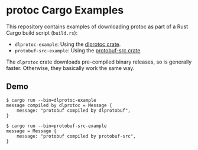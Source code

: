 # protoc Cargo Examples

This repository contains examples of downloading protoc as part of a Rust Cargo build script (`build.rs`):

* `dlprotoc-example`: Using the [dlprotoc crate](https://github.com/evanj/dlprotoc-rs).
* `protobuf-src-example`: Using the [protobuf-src crate](https://crates.io/crates/protobuf-src)

The `dlprotoc` crate downloads pre-compiled binary releases, so is generally faster. Otherwise, they basically work the same way.

## Demo

```
$ cargo run --bin=dlprotoc-example
message compiled by dlprotoc = Message {
    message: "protobuf compiled by dlprotobuf",
}

$ cargo run --bin=protobuf-src-example
message = Message {
    message: "protobuf compiled by protobuf-src",
}
```
